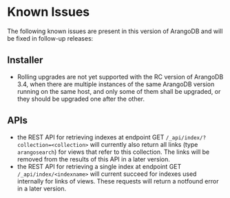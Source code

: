 Known Issues
============

The following known issues are present in this version of ArangoDB and will be fixed
in follow-up releases:

Installer
---------

* Rolling upgrades are not yet supported with the RC version of ArangoDB 3.4, when
  there are multiple instances of the same ArangoDB version running on the same host,
  and only some of them shall be upgraded, or they should be upgraded one after the
  other.

APIs
----

* the REST API for retrieving indexes at endpoint GET `/_api/index/?collection=<collection>` will 
  currently also return all links (type `arangosearch`) for views that refer to this collection. The links
  will be removed from the results of this API in a later version.
* the REST API for retrieving a single index at endpoint GET `/_api/index/<indexname>` will current
  succeed for indexes used internally for links of views. These requests will return a notfound error in 
  a later version.
